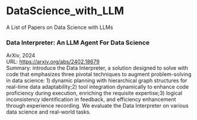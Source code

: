 # DataScience_with_LLM
A List of Papers on Data Science with LLMs

### Data Interpreter: An LLM Agent For Data Science
ArXiv, 2024  </br>
URL: https://arxiv.org/abs/2402.18679  </br>
Summary: introduce the Data Interpreter, a solution designed to solve with code that emphasizes three pivotal techniques to augment problem-solving in data science: 1) dynamic planning with hierarchical graph structures for real-time data adaptability;2) tool integration dynamically to enhance code proficiency during execution, enriching the requisite expertise;3) logical inconsistency identification in feedback, and efficiency enhancement through experience recording. We evaluate the Data Interpreter on various data science and real-world tasks. 



